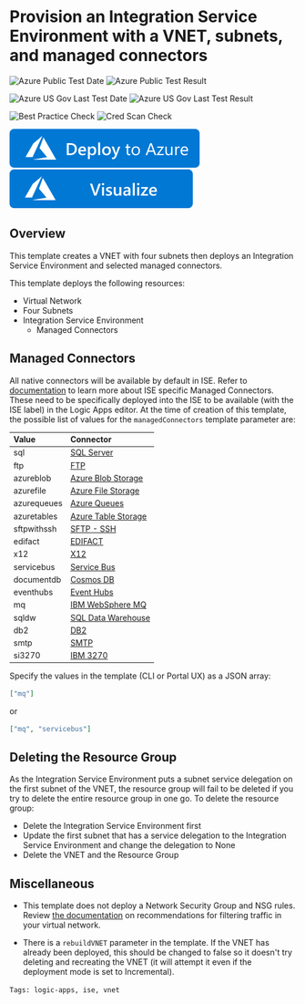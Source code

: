 # Provision an Integration Service Environment with a VNET, subnets, and managed connectors

![Azure Public Test Date](https://azurequickstartsservice.blob.core.windows.net/badges/201-integration-service-environment/PublicLastTestDate.svg)
![Azure Public Test Result](https://azurequickstartsservice.blob.core.windows.net/badges/201-integration-service-environment/PublicDeployment.svg)

![Azure US Gov Last Test Date](https://azurequickstartsservice.blob.core.windows.net/badges/201-integration-service-environment/FairfaxLastTestDate.svg)
![Azure US Gov Last Test Result](https://azurequickstartsservice.blob.core.windows.net/badges/201-integration-service-environment/FairfaxDeployment.svg)

![Best Practice Check](https://azurequickstartsservice.blob.core.windows.net/badges/201-integration-service-environment/BestPracticeResult.svg)
![Cred Scan Check](https://azurequickstartsservice.blob.core.windows.net/badges/201-integration-service-environment/CredScanResult.svg)

[![Deploy To Azure](https://raw.githubusercontent.com/Azure/azure-quickstart-templates/master/1-CONTRIBUTION-GUIDE/images/deploytoazure.svg?sanitize=true)](https://portal.azure.com/#create/Microsoft.Template/uri/https%3A%2F%2Fraw.githubusercontent.com%2FAzure%2Fazure-quickstart-templates%2Fmaster%2F201-integration-service-environment%2Fazuredeploy.json)
[![Visualize](https://raw.githubusercontent.com/Azure/azure-quickstart-templates/master/1-CONTRIBUTION-GUIDE/images/visualizebutton.svg?sanitize=true)](http://armviz.io/#/?load=https%3A%2F%2Fraw.githubusercontent.com%2FAzure%2Fazure-quickstart-templates%2Fmaster%2F201-integration-service-environment%2Fazuredeploy.json)

## Overview

This template creates a VNET with four subnets then deploys an Integration Service Environment and selected managed connectors.

This template deploys the following resources:

- Virtual Network
- Four Subnets
- Integration Service Environment
  - Managed Connectors

## Managed Connectors

All native connectors will be available by default in ISE. Refer to [documentation](https://docs.microsoft.com/en-us/azure/logic-apps/connect-virtual-network-vnet-isolated-environment-overview#isolated-versus-global) to learn more about ISE specific Managed Connectors. These need to be specifically deployed into the ISE to be available (with the ISE label) in the Logic Apps editor. At the time of creation of this template, the possible list of values for the `managedConnectors` template parameter are:

| Value       | Connector         |
|:---------------------------------------- |:----------------------------------------------------- |
| sql | [SQL Server](https://docs.microsoft.com/en-us/connectors/sql/) |
| ftp | [FTP](https://docs.microsoft.com/en-us/connectors/ftp/) |
| azureblob | [Azure Blob Storage](https://docs.microsoft.com/en-us/connectors/azureblob/) |
| azurefile | [Azure File Storage](https://docs.microsoft.com/en-us/connectors/azurefile/) |
| azurequeues | [Azure Queues](https://docs.microsoft.com/en-us/connectors/azurequeues/) |
| azuretables | [Azure Table Storage](https://docs.microsoft.com/en-us/connectors/azuretables/) |
| sftpwithssh | [SFTP - SSH](https://docs.microsoft.com/en-us/connectors/sftpwithssh/) |
| edifact | [EDIFACT](https://docs.microsoft.com/en-us/connectors/edifact/) |
| x12 | [X12](https://docs.microsoft.com/en-us/connectors/x12/) |
| servicebus | [Service Bus](https://docs.microsoft.com/en-us/connectors/servicebus/) |
| documentdb | [Cosmos DB](https://docs.microsoft.com/en-us/connectors/documentdb/) |
| eventhubs | [Event Hubs](https://docs.microsoft.com/en-us/connectors/eventhubs/) |
| mq | [IBM WebSphere MQ](https://docs.microsoft.com/en-us/connectors/mq/) |
| sqldw | [SQL Data Warehouse](https://docs.microsoft.com/en-us/connectors/sqldw/) |
| db2 | [DB2](https://docs.microsoft.com/en-us/connectors/db2/) |
| smtp | [SMTP](https://docs.microsoft.com/en-us/connectors/smtp/) |
| si3270 | [IBM 3270](https://docs.microsoft.com/en-us/connectors/si3270/) |

Specify the values in the template (CLI or Portal UX) as a JSON array:
```json
["mq"]
```
or
```json
["mq", "servicebus"]
```

## Deleting the Resource Group

As the Integration Service Environment puts a subnet service delegation on the first subnet of the VNET, the resource group will fail to be deleted if you try to delete the entire resource group in one go. To delete the resource group:
  * Delete the Integration Service Environment first
  * Update the first subnet that has a service delegation to the Integration Service Environment and change the delegation to None
  * Delete the VNET and the Resource Group

## Miscellaneous

* This template does not deploy a Network Security Group and NSG rules. Review [the documentation](https://docs.microsoft.com/en-us/azure/logic-apps/connect-virtual-network-vnet-isolated-environment#check-network-ports) on recommendations for filtering traffic in your virtual network.

* There is a `rebuildVNET` parameter in the template. If the VNET has already been deployed, this should be changed to false so it doesn't try deleting and recreating the VNET (it will attempt it even if the deployment mode is set to Incremental).

``Tags: logic-apps, ise, vnet``


